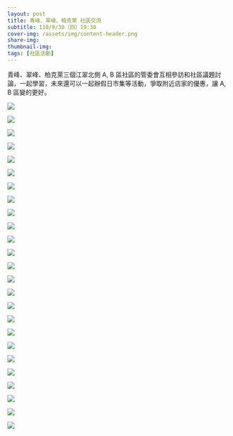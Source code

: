 ```yaml
---
layout: post
title: 青峰、翠峰、柏克萊 社區交流
subtitle: 110/9/30（四）19:30
cover-img: /assets/img/content-header.png
share-img: 
thumbnail-img:
tags: [社區活動]
---
```


青峰、翠峰、柏克萊三個江翠北側 A, B 區社區的管委會互相參訪和社區議題討論，一起學習，未來還可以一起辦假日市集等活動，爭取附近店家的優惠，讓 A, B 區變的更好。

![](../assets/post/20210930/20210930(1).jpg)

![](../assets/post/20210930/20210930(2).jpg)

![](../assets/post/20210930/20210930(3).jpg)

![](../assets/post/20210930/20210930(4).jpg)

![](../assets/post/20210930/20210930(5).jpg)

![](../assets/post/20210930/20210930(6).jpg)

![](../assets/post/20210930/20210930(7).jpg)

![](../assets/post/20210930/20210930(8).jpg)

![](../assets/post/20210930/20210930(9).jpg)

![](../assets/post/20210930/20210930(10).jpg)

![](../assets/post/20210930/20210930(11).jpg)

![](../assets/post/20210930/20210930(12).jpg)

![](../assets/post/20210930/20210930(13).jpg)

![](../assets/post/20210930/20210930(14).jpg)

![](../assets/post/20210930/20210930(15).jpg)

![](../assets/post/20210930/20210930(16).jpg)

![](../assets/post/20210930/20210930(17).jpg)

![](../assets/post/20210930/20210930(18).jpg)

![](../assets/post/20210930/20210930(19).jpg)

![](../assets/post/20210930/20210930(20).jpg)

![](../assets/post/20210930/20210930(21).jpg)

![](../assets/post/20210930/20210930(22).jpg)

![](../assets/post/20210930/20210930(23).jpg)

![](../assets/post/20210930/20210930(24).jpg)

![](../assets/post/20210930/20210930(25).jpg)

